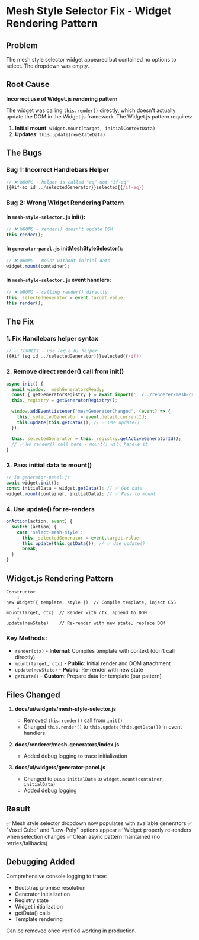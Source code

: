 # Mesh Style Selector Fix - Widget Rendering Pattern

## Problem
The mesh style selector widget appeared but contained no options to select. The dropdown was empty.

## Root Cause
**Incorrect use of Widget.js rendering pattern**

The widget was calling `this.render()` directly, which doesn't actually update the DOM in the Widget.js framework. The Widget.js pattern requires:

1. **Initial mount**: `widget.mount(target, initialContextData)`
2. **Updates**: `this.update(newStateData)`

## The Bugs

### Bug 1: Incorrect Handlebars Helper
```javascript
// ❌ WRONG - helper is called "eq" not "if-eq"
{{#if-eq id ../selectedGenerator}}selected{{/if-eq}}
```

### Bug 2: Wrong Widget Rendering Pattern

#### In `mesh-style-selector.js` init():
```javascript
// ❌ WRONG - render() doesn't update DOM
this.render();
```

#### In `generator-panel.js` initMeshStyleSelector():
```javascript
// ❌ WRONG - mount without initial data
widget.mount(container);
```

#### In `mesh-style-selector.js` event handlers:
```javascript
// ❌ WRONG - calling render() directly
this._selectedGenerator = event.target.value;
this.render();
```

## The Fix

### 1. Fix Handlebars helper syntax
```javascript
// ✅ CORRECT - use (eq a b) helper
{{#if (eq id ../selectedGenerator)}}selected{{/if}}
```

### 2. Remove direct render() call from init()
```javascript
async init() {
  await window.__meshGeneratorsReady;
  const { getGeneratorRegistry } = await import('../../renderer/mesh-generators/index.js');
  this._registry = getGeneratorRegistry();
  
  window.addEventListener('meshGeneratorChanged', (event) => {
    this._selectedGenerator = event.detail.currentId;
    this.update(this.getData()); // ✅ Use update()
  });
  
  this._selectedGenerator = this._registry.getActiveGeneratorId();
  // ✅ No render() call here - mount() will handle it
}
```

### 3. Pass initial data to mount()
```javascript
// In generator-panel.js
await widget.init();
const initialData = widget.getData(); // ✅ Get data
widget.mount(container, initialData); // ✅ Pass to mount
```

### 4. Use update() for re-renders
```javascript
onAction(action, event) {
  switch (action) {
    case 'select-mesh-style':
      this._selectedGenerator = event.target.value;
      this.update(this.getData()); // ✅ Use update()
      break;
  }
}
```

## Widget.js Rendering Pattern

```
Constructor
    ↓
new Widget({ template, style })  // Compile template, inject CSS
    ↓
mount(target, ctx)  // Render with ctx, append to DOM
    ↓
update(newState)    // Re-render with new state, replace DOM
```

### Key Methods:
- `render(ctx)` - **Internal**: Compiles template with context (don't call directly)
- `mount(target, ctx)` - **Public**: Initial render and DOM attachment
- `update(newState)` - **Public**: Re-render with new state
- `getData()` - **Custom**: Prepare data for template (our pattern)

## Files Changed

1. **docs/ui/widgets/mesh-style-selector.js**
   - Removed `this.render()` call from `init()`
   - Changed `this.render()` to `this.update(this.getData())` in event handlers

2. **docs/renderer/mesh-generators/index.js**
   - Added debug logging to trace initialization

3. **docs/ui/widgets/generator-panel.js**
   - Changed to pass `initialData` to `widget.mount(container, initialData)`
   - Added debug logging

## Result
✅ Mesh style selector dropdown now populates with available generators
✅ "Voxel Cube" and "Low-Poly" options appear
✅ Widget properly re-renders when selection changes
✅ Clean async pattern maintained (no retries/fallbacks)

## Debugging Added
Comprehensive console logging to trace:
- Bootstrap promise resolution
- Generator initialization
- Registry state
- Widget initialization
- getData() calls
- Template rendering

Can be removed once verified working in production.
